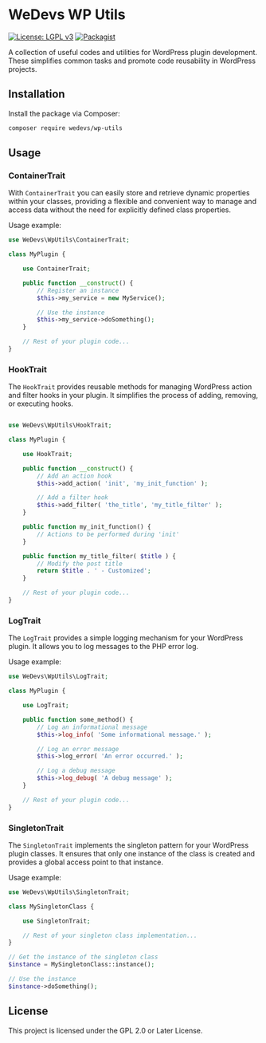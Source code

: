 # WeDevs WP Utils

[![License: LGPL v3](https://img.shields.io/badge/License-LGPL_v3-blue.svg)](https://www.gnu.org/licenses/lgpl-3.0)
[![Packagist](https://img.shields.io/packagist/v/wedevs/wp-utils.svg)](https://packagist.org/packages/wedevs/wp-utils)

A collection of useful codes and utilities for WordPress plugin development. These simplifies common tasks and promote code reusability in WordPress projects.

## Installation

Install the package via Composer:

```bash
composer require wedevs/wp-utils
```

## Usage

### ContainerTrait

With `ContainerTrait` you can easily store and retrieve dynamic properties within your classes, providing a flexible and convenient way to manage and access data without the need for explicitly defined class properties.

Usage example:

```php
use WeDevs\WpUtils\ContainerTrait;

class MyPlugin {

    use ContainerTrait;

    public function __construct() {
        // Register an instance
        $this->my_service = new MyService();

        // Use the instance
        $this->my_service->doSomething();
    }

    // Rest of your plugin code...
}

```

### HookTrait

The `HookTrait` provides reusable methods for managing WordPress action and filter hooks in your plugin. It simplifies the process of adding, removing, or executing hooks.

```php

use WeDevs\WpUtils\HookTrait;

class MyPlugin {

    use HookTrait;

    public function __construct() {
        // Add an action hook
        $this->add_action( 'init', 'my_init_function' );

        // Add a filter hook
        $this->add_filter( 'the_title', 'my_title_filter' );
    }

    public function my_init_function() {
        // Actions to be performed during 'init'
    }

    public function my_title_filter( $title ) {
        // Modify the post title
        return $title . ' - Customized';
    }

    // Rest of your plugin code...
}

```

### LogTrait

The `LogTrait` provides a simple logging mechanism for your WordPress plugin. It allows you to log messages to the PHP error log.

Usage example:

```php
use WeDevs\WpUtils\LogTrait;

class MyPlugin {

    use LogTrait;

    public function some_method() {
        // Log an informational message
        $this->log_info( 'Some informational message.' );

        // Log an error message
        $this->log_error( 'An error occurred.' );

        // Log a debug message
        $this->log_debug( 'A debug message' );
    }

    // Rest of your plugin code...
}

```

### SingletonTrait

The `SingletonTrait` implements the singleton pattern for your WordPress plugin classes. It ensures that only one instance of the class is created and provides a global access point to that instance.

Usage example:

```php
use WeDevs\WpUtils\SingletonTrait;

class MySingletonClass {

    use SingletonTrait;

    // Rest of your singleton class implementation...
}

// Get the instance of the singleton class
$instance = MySingletonClass::instance();

// Use the instance
$instance->doSomething();

```


## License

This project is licensed under the GPL 2.0 or Later License.
